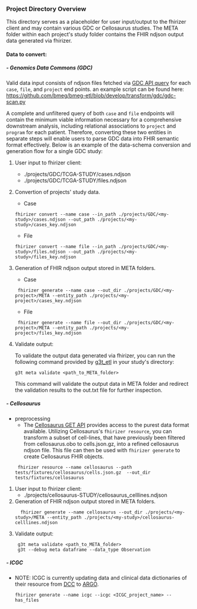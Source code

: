 ### Project Directory Overview
This directory serves as a placeholder for user input/output to the fhirizer client and may contain various GDC or Cellosaurus studies.
The META folder within each project's study folder contains the FHIR ndjson output data generated via fhirizer.


#### Data to convert:
##### - Genomics Data Commons (GDC)
Valid data input consists of ndjson files fetched via [GDC API query](https://docs.gdc.cancer.gov/API/Users_Guide/Python_Examples/) for each `case`, `file`, and `project` end points. 
an example script can be found here: https://github.com/bmeg/bmeg-etl/blob/develop/transform/gdc/gdc-scan.py 

A complete and unfiltered query of both `case` and `file` endpoints will contain the minimum viable information necessary for a comprehensive downstream analysis, including relational associations to `project` and `program` for each patient. Therefore, converting these two entities in separate steps will enable users to parse GDC data into FHIR semantic format effectively.
Below is an example of the data-schema conversion and generation flow for a single GDC study:

1. User input to fhirizer client: 
   - ./projects/GDC/TCGA-STUDY/cases.ndjson
   - ./projects/GDC/TCGA-STUDY/files.ndjson
2. Convertion of projects' study data.
   - Case
    ``` 
   fhirizer convert --name case --in_path ./projects/GDC/<my-study>/cases.ndjson --out_path ./projects/<my-study>/cases_key.ndjson 
   ```
   - File
    ``` 
   fhirizer convert --name file --in_path ./projects/GDC/<my-study>/files.ndjson --out_path ./projects/<my-study>/files_key.ndjson 
   ```
   
3. Generation of FHIR ndjson output stored in META folders.
   - Case
    ``` 
     fhirizer generate --name case --out_dir ./projects/GDC/<my-project>/META --entity_path ./projects/<my-project>/cases_key.ndjson
   ```
   - File
    ``` 
     fhirizer generate --name file --out_dir ./projects/GDC/<my-project>/META --entity_path ./projects/<my-project>/files_key.ndjson
   ```
4. Validate output:
    
    To validate the output data generated via fhirizer, you can run the following command provided by [g3t_etl](https://github.com/ACED-IDP/g3t_etl) in your study's directory:
    ```
    g3t meta validate <path_to_META_folder>
    ```
    This command will validate the output data in META folder and redirect the validation results to the out.txt file for further inspection. 

##### - Cellosaurus

- preprocessing 
  - The [Cellosaurus GET API](https://api.cellosaurus.org/) provides access to the purest data format available. Utilizing Cellosaurus's `fhirizer resource`, you can transform a subset of cell-lines, that have previously been filtered from cellosaurus.obo to cells.json.gz, into a refined cellosaurus ndjson file. This file can then be used with `fhirizer generate` to create Cellosaurus FHIR objects. 
  ```
   fhirizer resource --name cellosaurus --path tests/fixtures/cellosaurus/cells.json.gz  --out_dir tests/fixtures/cellosaurus
  ```

1. User input to fhirizer client: 
   - ./projects/cellosaurus-STUDY/cellosaurus_celllines.ndjson
2. Generation of FHIR ndjson output stored in META folders.
    ```
      fhirizer generate --name cellosaurus --out_dir ./projects/<my-study>/META --entity_path ./projects/<my-study>/cellosaurus-celllines.ndjson
    ```
3. Validate output:
   ```
    g3t meta validate <path_to_META_folder>
    g3t --debug meta dataframe --data_type Observation
   ```
   
##### - ICGC

   - NOTE: ICGC is currently updating data and clinical data dictionaries of their resource from [DCC](https://dcc.icgc.org/) to [ARGO](https://platform.icgc-argo.org/). 
      ```
      fhirizer generate --name icgc --icgc <ICGC_project_name> --has_files
      ```

